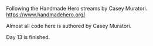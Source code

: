 Following the Handmade Hero streams by Casey Muratori. https://www.handmadehero.org/

Almost all code here is authored by Casey Muratori.

Day 13 is finished.
